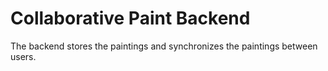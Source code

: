 # Collaborative Paint Backend

The backend stores the paintings and synchronizes the paintings between users.